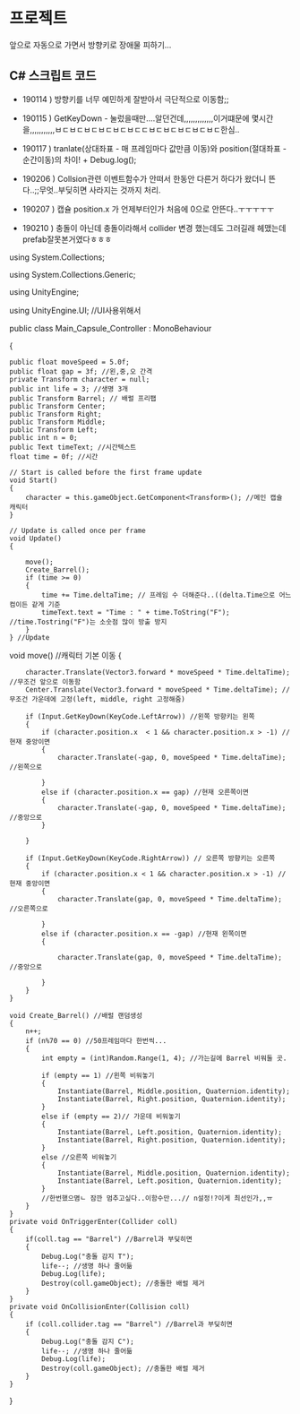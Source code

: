# 프로젝트

앞으로 자동으로 가면서 방향키로 장애물 피하기...


## C# 스크립트 코드

 - 190114 ) 방향키를 너무 예민하게 잘받아서 극단적으로 이동함;;

 - 190115 ) GetKeyDown - 눌렀을때만....알던건데,,,,,,,,,,,,,이거떄문에 몇시간을,,,,,,,,,,,ㅂㄷㅂㄷㅂㄷㅂㄷㅂㄷㅂㄷㄷㅂㄷㅂㄷㅂㄷㅂㄷㅂㄷ한심..

 - 190117 ) tranlate(상대좌표 - 매 프레임마다 값만큼 이동)와 position(절대좌표 - 순간이동)의 차이! + Debug.log();

 - 190206 ) Collsion관련 이벤트함수가 안떠서 한동안 다른거 하다가 왔더니 뜬다..;;무엇..부딪히면 사라지는 것까지 처리. 

 - 190207 ) 캡슐 position.x 가 언제부터인가 처음에 0으로 안뜬다..ㅜㅜㅜㅜㅜ

- 190210 ) 충돌이 아닌데 충돌이라해서 collider 변경 했는데도 그러길래 헤맸는데 prefab잘못본거였다ㅎㅎㅎ

using System.Collections;

using System.Collections.Generic;

using UnityEngine;

using UnityEngine.UI; //UI사용위해서



public class Main_Capsule_Controller : MonoBehaviour

{
    
    public float moveSpeed = 5.0f;
    public float gap = 3f; //왼,중,오 간격
    private Transform character = null;
    public int life = 3; //생명 3개
    public Transform Barrel; // 배럴 프리팹
    public Transform Center;
    public Transform Right;
    public Transform Middle;
    public Transform Left;
    public int n = 0;
    public Text timeText; //시간텍스트
    float time = 0f; //시간

    // Start is called before the first frame update
    void Start()
    {
        character = this.gameObject.GetComponent<Transform>(); //메인 캡슐 캐릭터
    }

    // Update is called once per frame
    void Update()
    {
       
        move();
        Create_Barrel();
        if (time >= 0)
        {
            time += Time.deltaTime; // 프레임 수 더해준다..((delta.Time으로 어느 컴이든 같게 기준
            timeText.text = "Time : " + time.ToString("F"); //time.Tostring("F")는 소숫점 많이 방출 방지
        }
    } //Update

  void move() //캐릭터 기본 이동
    {
       
        character.Translate(Vector3.forward * moveSpeed * Time.deltaTime); //무조건 앞으로 이동함
        Center.Translate(Vector3.forward * moveSpeed * Time.deltaTime); //무조건 가운데에 고정(left, middle, right 고정해줌)
    
        if (Input.GetKeyDown(KeyCode.LeftArrow)) //왼쪽 방향키는 왼쪽
        {
            if (character.position.x  < 1 && character.position.x > -1) //현재 중앙이면
            {
                character.Translate(-gap, 0, moveSpeed * Time.deltaTime); //왼쪽으로

            }
            else if (character.position.x == gap) //현재 오른쪽이면
            {
                character.Translate(-gap, 0, moveSpeed * Time.deltaTime); //중앙으로
            }

        }

        if (Input.GetKeyDown(KeyCode.RightArrow)) // 오른쪽 방향키는 오른쪽
        {
            if (character.position.x < 1 && character.position.x > -1) //현재 중앙이면
            {
                character.Translate(gap, 0, moveSpeed * Time.deltaTime); //오른쪽으로

            }
            else if (character.position.x == -gap) //현재 왼쪽이면
            {

                character.Translate(gap, 0, moveSpeed * Time.deltaTime); //중앙으로

            }
        }
    }

    void Create_Barrel() //배럴 랜덤생성
    {
        n++;
        if (n%70 == 0) //50프레임마다 한번씩...
        {
            int empty = (int)Random.Range(1, 4); //가는길에 Barrel 비워둘 곳.
          
            if (empty == 1) //왼쪽 비워놓기
            {
                Instantiate(Barrel, Middle.position, Quaternion.identity);
                Instantiate(Barrel, Right.position, Quaternion.identity);
            }
            else if (empty == 2)// 가운데 비워놓기
            {
                Instantiate(Barrel, Left.position, Quaternion.identity);
                Instantiate(Barrel, Right.position, Quaternion.identity);
            }
            else //오른쪽 비워놓기
            {
                Instantiate(Barrel, Middle.position, Quaternion.identity);
                Instantiate(Barrel, Left.position, Quaternion.identity);
            }
            //한번했으몀ㄴ 잠깐 멈추고싶다..이함수만...// n설정!?이게 최선인가,,ㅠ
        }
    }
    private void OnTriggerEnter(Collider coll)
    {
        if(coll.tag == "Barrel") //Barrel과 부딪히면
        {
            Debug.Log("충돌 감지 T");
            life--; //생명 하나 줄어듦
            Debug.Log(life);
            Destroy(coll.gameObject); //충돌한 배럴 제거
        }
    }
    private void OnCollisionEnter(Collision coll)
    {
        if (coll.collider.tag == "Barrel") //Barrel과 부딪히면
        {
            Debug.Log("충돌 감지 C");
            life--; //생명 하나 줄어듦
            Debug.Log(life);
            Destroy(coll.gameObject); //충돌한 배럴 제거
        }
    }
}
